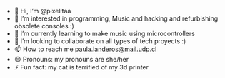 - 👋 Hi, I’m @pixelitaa
- 👀 I’m interested in programming, Music and hacking and refurbishing obsolete consoles :)
- 🌱 I’m currently learning to make music using microcontrollers
- 💞️ I’m looking to collaborate on all types of tech proyects :)
- 📫 How to reach me paula.landeros@mail.udp.cl 
- 😄 Pronouns: my pronouns are she/her
- ⚡ Fun fact: my cat is terrified of my 3d printer
